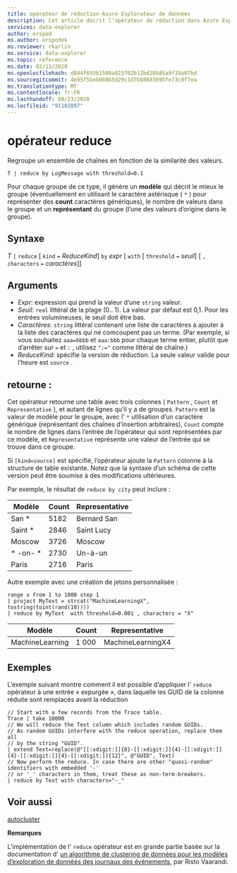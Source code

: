 ```yaml
---
title: opérateur de réduction-Azure Explorateur de données
description: Cet article décrit l’opérateur de réduction dans Azure Explorateur de données.
services: data-explorer
author: orspod
ms.author: orspodek
ms.reviewer: rkarlin
ms.service: data-explorer
ms.topic: reference
ms.date: 02/13/2020
ms.openlocfilehash: d844f693b1509a823702b12bd28b85a9f19a07bd
ms.sourcegitcommit: 4e95f5beb060b5d29c1d7bb8683695fe73c9f7ea
ms.translationtype: MT
ms.contentlocale: fr-FR
ms.lasthandoff: 09/23/2020
ms.locfileid: "91102897"
---
```

# <a name="reduce-operator"></a>opérateur reduce

Regroupe un ensemble de chaînes en fonction de la similarité des valeurs.

```kusto
T | reduce by LogMessage with threshold=0.1
```

Pour chaque groupe de ce type, il génère un **modèle** qui décrit le mieux le groupe (éventuellement en utilisant le caractère astérisque ( `*` ) pour représenter des **count** caractères génériques), le nombre de valeurs dans le groupe et un **représentant** du groupe (l’une des valeurs d’origine dans le groupe).

## <a name="syntax"></a>Syntaxe

*T* `|` `reduce` [ `kind` `=` *ReduceKind*] `by` *expr* [ `with` [ `threshold` `=` *seuil*] [ `,` `characters` `=` *caractères*]]

## <a name="arguments"></a>Arguments

* *Expr*: expression qui prend la valeur d’une `string` valeur.
* *Seuil*: `real` littéral de la plage (0.. 1). La valeur par défaut est 0,1. Pour les entrées volumineuses, le seuil doit être bas. 
* *Caractères*: `string` littéral contenant une liste de caractères à ajouter à la liste des caractères qui ne comcoupent pas un terme. (Par exemple, si vous souhaitez `aaa=bbbb` et `aaa:bbb` pour chaque terme entier, plutôt que d’arrêter sur `=` et `:` , utilisez `":="` comme littéral de chaîne.)
* *ReduceKind*: spécifie la version de réduction. La seule valeur valide pour l’heure est `source` .

## <a name="returns"></a>retourne :

Cet opérateur retourne une table avec trois colonnes ( `Pattern` , `Count` et `Representative` ), et autant de lignes qu’il y a de groupes. `Pattern` est la valeur de modèle pour le groupe, avec l' `*` utilisation d’un caractère générique (représentant des chaînes d’insertion arbitraires), `Count` compte le nombre de lignes dans l’entrée de l’opérateur qui sont représentées par ce modèle, et `Representative` représente une valeur de l’entrée qui se trouve dans ce groupe.

Si `[kind=source]` est spécifié, l’opérateur ajoute la `Pattern` colonne à la structure de table existante.
Notez que la syntaxe d’un schéma de cette version peut être soumise à des modifications ultérieures.

Par exemple, le résultat de `reduce by city` peut inclure : 

|Modèle     |Count |Representative|
|------------|------|--------------|
| San *      | 5182 |Bernard San   |
| Saint *    | 2846 |Saint Lucy    |
| Moscow     | 3726 |Moscow        |
| \* -on- \* | 2730 |Un-à-un  |
| Paris      | 2716 |Paris         |

Autre exemple avec une création de jetons personnalisée :

<!-- csl: https://help.kusto.windows.net:443/Samples -->
```kusto
range x from 1 to 1000 step 1
| project MyText = strcat("MachineLearningX", tostring(toint(rand(10))))
| reduce by MyText  with threshold=0.001 , characters = "X" 
```

|Modèle         |Count|Representative   |
|----------------|-----|-----------------|
|MachineLearning|1 000 |MachineLearningX4|

## <a name="examples"></a>Exemples

L’exemple suivant montre comment il est possible d’appliquer l' `reduce` opérateur à une entrée « expurgée », dans laquelle les GUID de la colonne réduite sont remplacés avant la réduction

```kusto
// Start with a few records from the Trace table.
Trace | take 10000
// We will reduce the Text column which includes random GUIDs.
// As random GUIDs interfere with the reduce operation, replace them all
// by the string "GUID".
| extend Text=replace(@"[[:xdigit:]]{8}-[[:xdigit:]]{4}-[[:xdigit:]]{4}-[[:xdigit:]]{4}-[[:xdigit:]]{12}", @"GUID", Text)
// Now perform the reduce. In case there are other "quasi-random" identifiers with embedded '-'
// or '_' characters in them, treat these as non-term-breakers.
| reduce by Text with characters="-_"
```

## <a name="see-also"></a>Voir aussi

[autocluster](./autoclusterplugin.md)

**Remarques**

L’implémentation de l' `reduce` opérateur est en grande partie basée sur la documentation d' [un algorithme de clustering de données pour les modèles d’exploration de données des journaux des événements](https://ristov.github.io/publications/slct-ipom03-web.pdf), par Risto Vaarandi.
